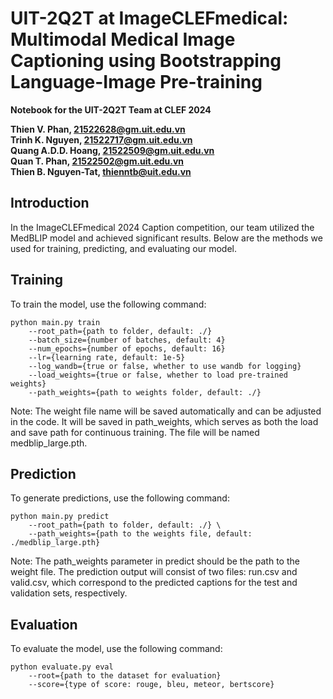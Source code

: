 # UIT-2Q2T at ImageCLEFmedical: Multimodal Medical Image Captioning using Bootstrapping Language-Image Pre-training

**Notebook for the UIT-2Q2T Team at CLEF 2024**

**Thien V. Phan, 21522628@gm.uit.edu.vn**  
**Trinh K. Nguyen, 21522717@gm.uit.edu.vn**  
**Quang A.D.D. Hoang, 21522509@gm.uit.edu.vn**  
**Quan T. Phan, 21522502@gm.uit.edu.vn**  
**Thien B. Nguyen-Tat, thienntb@uit.edu.vn**

## Introduction

In the ImageCLEFmedical 2024 Caption competition, our team utilized the MedBLIP model and achieved significant results. Below are the methods we used for training, predicting, and evaluating our model.

## Training

To train the model, use the following command:

```
python main.py train
    --root_path={path to folder, default: ./}
    --batch_size={number of batches, default: 4}
    --num_epochs={number of epochs, default: 16}
    --lr={learning rate, default: 1e-5}
    --log_wandb={true or false, whether to use wandb for logging}
    --load_weights={true or false, whether to load pre-trained weights}
    --path_weights={path to weights folder, default: ./}
```

Note: The weight file name will be saved automatically and can be adjusted in the code. It will be saved in path_weights, which serves as both the load and save path for continuous training. The file will be named medblip_large.pth.

## Prediction

To generate predictions, use the following command:

```
python main.py predict
    --root_path={path to folder, default: ./} \
    --path_weights={path to the weights file, default: ./medblip_large.pth}
```

Note: The path_weights parameter in predict should be the path to the weight file.
The prediction output will consist of two files: run.csv and valid.csv, which correspond to the predicted captions for the test and validation sets, respectively.

## Evaluation

To evaluate the model, use the following command:

```
python evaluate.py eval
    --root={path to the dataset for evaluation}
    --score={type of score: rouge, bleu, meteor, bertscore}

```
